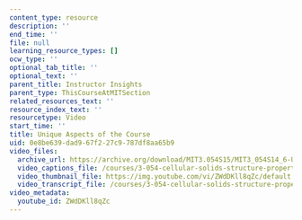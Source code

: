 ```yaml
---
content_type: resource
description: ''
end_time: ''
file: null
learning_resource_types: []
ocw_type: ''
optional_tab_title: ''
optional_text: ''
parent_title: Instructor Insights
parent_type: ThisCourseAtMITSection
related_resources_text: ''
resource_index_text: ''
resourcetype: Video
start_time: ''
title: Unique Aspects of the Course
uid: 0e8be639-dad9-67f2-27c9-787df8aa65b9
video_files:
  archive_url: https://archive.org/download/MIT3.054S15/MIT3_054S14_6-UniqueAspectsOfTheCourse_300k.mp4
  video_captions_file: /courses/3-054-cellular-solids-structure-properties-and-applications-spring-2015/adca675816d555a0bcc00ba508fbf410_ZWdDKll8qZc.vtt
  video_thumbnail_file: https://img.youtube.com/vi/ZWdDKll8qZc/default.jpg
  video_transcript_file: /courses/3-054-cellular-solids-structure-properties-and-applications-spring-2015/c7eae3feb16d8ed6105c1517c0b7135e_ZWdDKll8qZc.pdf
video_metadata:
  youtube_id: ZWdDKll8qZc
---
```


